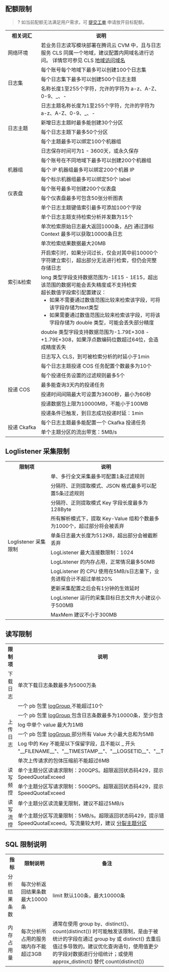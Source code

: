 ## 配额限制

> ? 如当前配额无法满足用户需求，可 [提交工单](https://console.cloud.tencent.com/workorder/category) 申请放开目标配额。

<table>
<tr>
 <th>相关词汇</th>
  <th>说明</th>
</tr>
  <td>网络环境</td>
  <td>若业务日志读写模块部署在腾讯云 CVM 中，且与日志服务 CLS 同属一个地域，建议配置内网域名进行访问。 详情您可参见 CLS <a href="https://cloud.tencent.com/document/product/614/18940">地域访问域名</a></td>
</tr>
<tr>
  <td rowspan="3">日志集</td>
  <td>每个账号每个地域下最多可以创建100个日志集</td>
</tr>
<tr>
  <td>每个日志集下最多可以创建500个日志主题</td>
</tr>
<tr>
  <td>名称长度1至255个字符，允许的字符为 a-z、A-Z、0-9、_、-</td>
</tr>
<tr>
  <td rowspan="5">日志主题</td>
  <td>日志主题名称长度为1至255个字符，允许的字符为 a-z、A-Z、0-9、_、-</td>
</tr>
<tr>
  <td>新增日志主题时最多能创建30个分区</td>
</tr>
<tr>
  <td>每个日志主题下最多50个分区</td>
</tr>
<tr>
  <td>每个主题最多可以绑定100个机器组</td>
</tr>
<tr>
  <td>日志保存时间可为1 - 3600天，或永久保存</td>
</tr>
<tr>
  <td rowspan="3">机器组</td>
  <td>每个账号在不同地域下最多可以创建200个机器组</td>
</tr>
<tr>
  <td>每个 IP 机器组最多可以绑定200个机器 IP</td>
</tr>
<tr>
  <td>每个标示机器组最多可以绑定50个 label</td>
</tr>
<tr>
  <td rowspan="2">仪表盘</td>
	  <td>每个账号最多可创建200个仪表盘</td>
</tr>
<tr>
	<td>每个仪表盘最多可包含50张分析图表</td>
</tr>
<tr>
   <td rowspan="8">索引&amp;检索</td>
   <td>单个日志主题键值索引最多可添加100个字段</td>
 </tr>
 <tr>
	 <td>单个日志主题支持检索分析并发数为15个</td>
 </tr>
 <tr>
   <td>单次检索原始日志最大返回1000条，<a href="https://cloud.tencent.com/document/product/614/56447">API</a> 通过游标 Context 最多可以获取10000条日志</td>
 </tr>
 <tr>
   <td>单次检索结果数据最大20MB</td>
 </tr>
 <tr>
   <td>开启索引时，如果分词过长，仅会对其中前10000个字符建立索引，超出部分无法进行检索，但仍会完整存储日志</td>
 </tr>
 <tr>
   <td>long 类型字段支持数据范围为-1E15 - 1E15，超出该范围的数据可能会丢失精度或不支持检索</br>超长数值字段索引配置建议：<ul  style="margin: 0;"><li>如果不需要通过数值范围比较来检索该字段，可将该字段存储为text类型</li><li>如果需要通过数值范围比较来检索该字段，可将该字段存储为 double 类型，可能会丢失部分精度</li></ul></td>
 </tr>
 <tr>
   <td>double 类型字段支持数据范围为-1.79E+308 - +1.79E+308，如果浮点数编码位数超过64位，会造成精度丢失</td>
 </tr>
 <tr>
   <td>日志写入 CLS，到可被检索分析的时延小于1min</td>
 </tr>
 <tr>
   <td rowspan="6">投递 COS</td>
   <td>每个日志主题投递 COS 任务配置个数最多为10个</td>
 </tr>
 <tr>
   <td>每个投递任务设置的过滤规则最多5个</td>
 </tr>
 <tr>
   <td>最多能查询3天内的投递任务</td>
 </tr>
 <tr>
   <td>投递时间间隔最大可设置为3600秒，最小为60秒</td>
 </tr>
 <tr>
   <td>投递数据包上限为10000MB，不能小于100MB</td>
 </tr>
  <tr>
   <td>投递条件已触发，到日志成功投递时延：1min</td>
 </tr>
 <tr>
   <td rowspan="2"><nobr>投递 Ckafka</nobr></td>
   <td>每个日志主题最多能配置一个 Ckafka 投递任务</td>
 </tr>
 <tr>
    <td>单个主题分区的流出带宽：5MB/s</td> 
 </tr>
</table>



## Loglistener 采集限制

<table>
    <tr>
  <th>限制项</th>
  <th>说明</th>
</tr>
    <tr>
  <td rowspan="11">Loglistener 采集限制</td>
  <td>单、多行全文采集最多可配置1条过滤规则</td>
</tr>
<tr>
  <td>分隔符、正则提取模式、JSON 格式最多可以配置5条过滤规则</td>
</tr>
<tr>
  <td>分隔符、正则提取模式 Key 字段长度最多为128Byte</td>
</tr>
<tr>
  <td>所有解析模式下，提取 Key-Value 组和个数最多为1000个，超过部分将会被丢弃</td>
</tr>
<tr>
  <td>单条日志最大长度为512KB，超出部分会被截断丢弃</td>
</tr>
<tr>
  <td>LogListener 最大连接数限制：1024</td>
</tr>
<tr>
  <td>LogListener 的内存占用，正常情况最多50MB</td>
</tr>
<tr>
  <td>LogListener 的 CPU 使用在5MB/s日志量下，业务进程合计不超过单核20%</td>
</tr>
 <tr>
   <td>更新采集配置之后会有1分钟的生效延时</td>
 </tr>
 <tr>
   <td>LogListener 运行的采集目标日志文件大小建议小于500MB</td>
 </tr>
 <tr>
   <td>MaxMem 建议不小于300MB</td>
 </tr>
</table>



## 读写限制

<table>
    <tr>
  <th width="10%">限制项</th>
  <th>说明</th>
</tr>
<tr>
   <td>下载日志</td>
   <td>单次下载日志条数最多为5000万条</td>
 </tr>
 <tr>
   <td rowspan="6">上传日志</td>
	  <td>一个 pb 包里 <a href='https://cloud.tencent.com/document/product/614/16873'>logGroup </a>不能超过10个</td>
 </tr>
   <tr>
     <td>一个 pb 包里 <a href='https://cloud.tencent.com/document/product/614/16873'>logGroup </a>包含日志条数最多为10000条，至少包含1条</td>
 </tr>
 <tr>
   <td>log 中单个 value 最大为1MB</td>
 </tr>
 <tr>
   <td>一个 pb 包里 <a href='https://cloud.tencent.com/document/product/614/16873'>logGroup </a>部分所有 Value 大小最大总和为5MB</td>
 </tr>
 <tr>
   <td>Log 中的 Key 不能是以下保留字段，且不能以 _ 开头 "__FILENAME__"、"__TIMESTAMP__"、"__LOGSETID__"、"__TOPICID__"</td>
 </tr>
 <tr>
   <td>单次上传请求的包体压缩前不能超过6MB</td>
 </tr>
  <tr>
    <td rowspan="2">读写频控</td>
    <td >单个主题分区读请求限制：200QPS。超限返回状态码429，提示错误 SpeedQuotaExceed </td>
  </tr> 
    <tr>
    <td >单个主题分区写请求限制：500QPS。超限返回状态码429，提示错误 SpeedQuotaExceed </td>
  </tr> 
  <tr>
    <td rowspan="2">读写流控</td>
    <td >单个主题分区读流量无限制，建议不超过5MB/s</td>
  </tr>
	<tr>
		 <td >单个主题分区写流量限制：5MB/s。超限返回状态码429，提示错误 SpeedQuotaExceed。写流量较大时，建议 <a href="https://cloud.tencent.com/document/product/614/52204">分裂主题分区</a></td>
	</tr>
</table>

## SQL 限制说明

<table>
	<tr><th>指标</th><th>限制说明</th><th>	备注</th></tr>
	<tr><td>分析结果条数</td><td>每次分析返回结果条数最大10000条</td><td>limit 默认100条，最大10000条</td></tr>
	<tr><td>内存占用量</td><td>每次分析所占用的服务端内存不能超过3GB</td><td>通常在使用 group by、distinct()、count(distinct()) 时可能触发该限制，是由于被统计的字段在通过 group by 或 distinct() 去重后值过多导致的。建议优化查询语句，使用值更少的字段对数据进行分组统计；或使用 approx_distinct() 替代 count(distinct())</td></tr>
</table>

